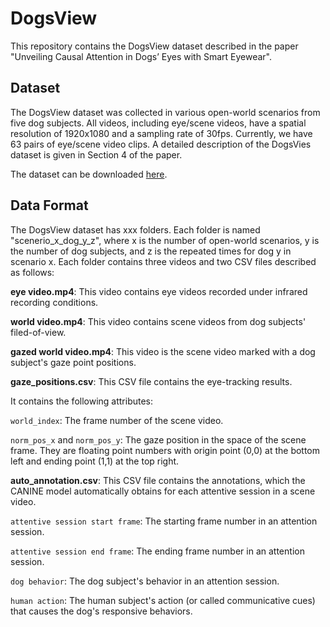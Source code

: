 # DogsView

This repository contains the DogsView dataset described in the paper "Unveiling Causal Attention in Dogs’ Eyes with Smart Eyewear".

<!-- If you use this dataset in your work, please cite our paper:
```
citation goes here; add memx

``` -->

## Dataset
The DogsView dataset was collected in various open-world scenarios from five dog subjects. All videos, including eye/scene videos, have a spatial resolution of 1920x1080 and a sampling rate of 30fps. Currently, we have 63 pairs of eye/scene video clips. A detailed description of the DogsVies dataset is given in Section 4 of the paper.

The dataset can be downloaded [here](https://www.dropbox.com/sh/gbuqcbx4rfm9fhv/AAAked71G0hePdaXYq9YBLBka?dl=0).

## Data Format
The DogsView dataset has xxx folders. Each folder is named "scenerio_x_dog_y_z", where x is the number of open-world scenarios, y is the number of dog subjects, and z is the repeated times for dog y in scenario x. Each folder contains three videos and two CSV files described as follows:

**eye video.mp4**: This video contains eye videos recorded under infrared recording conditions.

**world video.mp4**: This video contains scene videos from dog subjects' filed-of-view.

**gazed world video.mp4**: This video is the scene video marked with a dog subject's gaze point positions.

**gaze_positions.csv**: This CSV file contains the eye-tracking results.

It contains the following attributes:

`world_index`: The frame number of the scene video.

`norm_pos_x` and `norm_pos_y`: The gaze position in the space of the scene frame. They are floating point numbers with origin point (0,0) at the bottom left and ending point (1,1) at the top right.

**auto_annotation.csv**: This CSV file contains the annotations, which the CANINE model automatically obtains for each attentive session in a scene video. 

`attentive session start frame`: The starting frame number in an attention session.

`attentive session end frame`: The ending frame number in an attention session.

`dog behavior`: The dog subject's behavior in an attention session.

`human action`: The human subject's action (or called communicative cues) that causes the dog's responsive behaviors.



